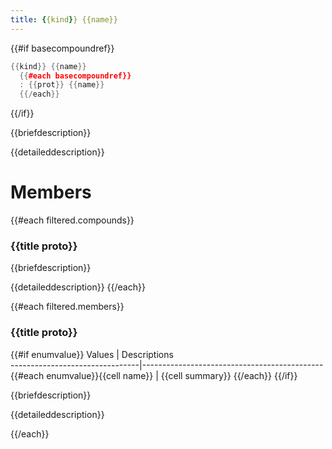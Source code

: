 ```yaml
---
title: {{kind}} {{name}}
---
```


{{#if basecompoundref}}
```cpp
{{kind}} {{name}}
  {{#each basecompoundref}}
  : {{prot}} {{name}}
  {{/each}}
```
{{/if}}

{{briefdescription}}

{{detaileddescription}}

# Members

{{#each filtered.compounds}}
### {{title proto}} 

{{briefdescription}}

{{detaileddescription}}
{{/each}}

{{#each filtered.members}}
### {{title proto}} 

{{#if enumvalue}}
 Values                         | Descriptions                                
--------------------------------|---------------------------------------------
{{#each enumvalue}}{{cell name}}            | {{cell summary}}
{{/each}}
{{/if}}

{{briefdescription}}

{{detaileddescription}}

{{/each}}
